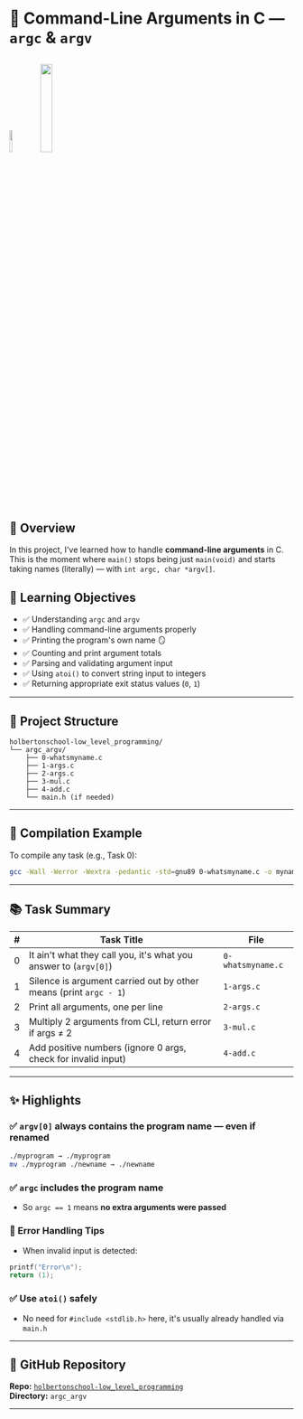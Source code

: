   # 🧳 Command-Line Arguments in C — `argc` & `argv`

<img src ="https://img.icons8.com/?size=160&id=mfkStOwP4EC0&format=png" width="10%"></img>
<img src ="https://i.imgur.com/ylmkS2o.png" width="20%"></img>
---

## 🧠 Overview

In this project, I've learned  how to handle **command-line arguments** in C. This is the moment where `main()` stops being just `main(void)` and starts taking names (literally) — with `int argc, char *argv[]`.

## 🎯 Learning Objectives

- ✅ Understanding `argc` and `argv`
- ✅ Handling command-line arguments properly
- ✅ Printing the program's own name 🪞
- ✅ Counting and print argument totals
- ✅ Parsing and validating argument input
- ✅ Using `atoi()` to convert string input to integers
- ✅ Returning appropriate exit status values (`0`, `1`)
---
## 📁 Project Structure

```
holbertonschool-low_level_programming/
└── argc_argv/
    ├── 0-whatsmyname.c
    ├── 1-args.c
    ├── 2-args.c
    ├── 3-mul.c
    ├── 4-add.c
    └── main.h (if needed)
```

---

## 🧪 Compilation Example

To compile any task (e.g., Task 0):

```bash
gcc -Wall -Werror -Wextra -pedantic -std=gnu89 0-whatsmyname.c -o mynameis
```

---

## 📚 Task Summary

| #  | Task Title                                                                 | File              |
|----|---------------------------------------------------------------------------|-------------------|
| 0  | It ain't what they call you, it's what you answer to (`argv[0]`)         | `0-whatsmyname.c` |
| 1  | Silence is argument carried out by other means (print `argc - 1`)         | `1-args.c`        |
| 2  | Print all arguments, one per line                                         | `2-args.c`        |
| 3  | Multiply 2 arguments from CLI, return error if args ≠ 2                   | `3-mul.c`         |
| 4  | Add positive numbers (ignore 0 args, check for invalid input)            | `4-add.c`         |

---

## ✨ Highlights

### ✅ `argv[0]` always contains the program name — even if renamed  
```bash
./myprogram → ./myprogram  
mv ./myprogram ./newname → ./newname
```

### ✅ `argc` includes the program name  
- So `argc == 1` means **no extra arguments were passed**

### 🧠 Error Handling Tips  
- When invalid input is detected:  
```c
printf("Error\n");
return (1);
```

### ✅ Use `atoi()` safely  
- No need for `#include <stdlib.h>` here, it's usually already handled via `main.h`

---

## 💾 GitHub Repository

**Repo:** [`holbertonschool-low_level_programming`](https://github.com/YourUsername/holbertonschool-low_level_programming)  
**Directory:** `argc_argv`

---
